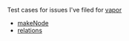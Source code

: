 Test cases for issues I've filed for [vapor](https://github.com/vapor/vapor)

- [makeNode](https://github.com/vapor/vapor/issues/862)
- [relations](https://github.com/vapor/vapor/issues/863)
